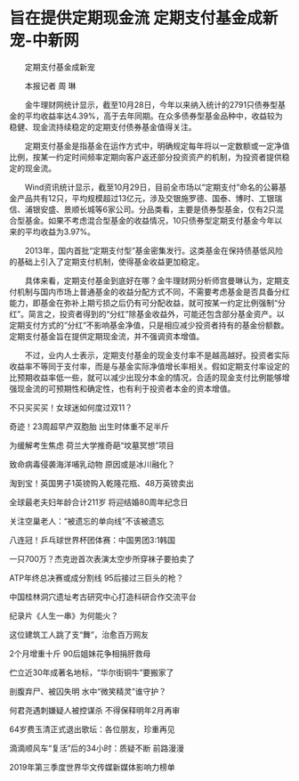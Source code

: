 # 旨在提供定期现金流 定期支付基金成新宠-中新网

　　定期支付基金成新宠

　　本报记者 周 琳

　　金牛理财网统计显示，截至10月28日，今年以来纳入统计的2791只债券型基金的平均收益率达4.39%，高于去年同期。在众多债券型基金品种中，收益较为稳健、现金流持续稳定的定期支付债券基金值得关注。

　　定期支付基金是指基金在运作方式中，明确规定每年将以一定数额或一定净值比例，按某一约定时间频率定期向客户返还部分投资资产的机制，为投资者提供稳定的现金流。

　　Wind资讯统计显示，截至10月29日，目前全市场以“定期支付”命名的公募基金产品共有12只，平均规模超过13亿元，涉及交银施罗德、国泰、博时、工银瑞信、浦银安盛、景顺长城等6家公司。分品类看，主要是债券型基金，仅有2只混合型基金。如果不考虑混合型基金的收益情况，10只债券型定期支付基金今年以来的平均收益为3.97%。

　　2013年，国内首批“定期支付型”基金密集发行。这类基金在保持债基低风险的基础上引入了定期支付机制，使得基金收益更加稳定。

　　具体来看，定期支付基金到底好在哪？金牛理财网分析师宫曼琳认为，定期支付机制与国内市场上普通基金的收益分配方式不同，不需要考虑基金是否具备分红能力，即基金在弥补上期亏损之后仍有可分配收益，就可按某一约定比例强制“分红”。简言之，投资者得到的“分红”除基金收益外，可能还包含部分基金资产。以定期支付方式的“分红”不影响基金净值，只是相应减少投资者持有的基金份额数。定期支付基金旨在提供定期现金流，并不强调资本增值。

　　不过，业内人士表示，定期支付基金的现金支付率不是越高越好。投资者实际收益率不等同于支付率，而是与基金实际净值增长率相关。假如定期支付率设定的比预期收益率低一些，就可以减少出现分本金的情况，合适的现金支付比例能够增强现金流的可预期性和确定性，也有利于投资者本金的资本增值。

不只买买买！女球迷如何度过双11？

奇迹！23周超早产双胞胎 出生时体重不足半斤

为缓解考生焦虑 荷兰大学推奇葩“坟墓冥想”项目

致命病毒侵袭海洋哺乳动物 原因或是冰川融化？

淘到宝！英国男子1英镑购入乾隆花瓶、48万英镑卖出

全球最老夫妇年龄合计211岁 将迎结婚80周年纪念日

关注空巢老人：“被遗忘的单向线”不该被遗忘

八连冠！乒乓球世界杯团体赛：中国男团3:1韩国

一只700万？杰克逊首次表演太空步所穿袜子要拍卖了

ATP年终总决赛或成分割线 95后接过三巨头的枪？

中国桂林洞穴遗址考古研究中心打造科研合作交流平台

纪录片《人生一串》为何能火？ 

这位建筑工人跳了支“舞”，治愈百万网友

2个月增重十斤 90后姐妹花争相捐肝救母

伫立近30年成著名地标，“华尔街铜牛”要搬家了

剖腹弃尸、被囚失明 水中“微笑精灵”谁守护？

何君尧遇刺嫌疑人被控谋杀 不得保释明年2月再审

64岁费玉清正式退出歌坛：各位朋友，珍重再见

滴滴顺风车“复活”后的34小时：质疑不断 前路漫漫

2019年第三季度世界华文传媒新媒体影响力榜单
